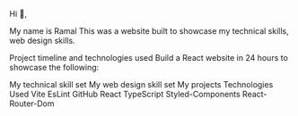 Hi 👋,


My name is Ramal
This was a website built to showcase my technical skills, web design skills.

Project timeline and technologies used
Build a React website in 24 hours to showcase the following:

My technical skill set
My web design skill set
My projects
Technologies Used
Vite
EsLint
GitHub
React
TypeScript
Styled-Components
React-Router-Dom
